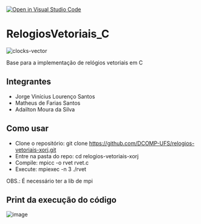 [![Open in Visual Studio Code](https://classroom.github.com/assets/open-in-vscode-718a45dd9cf7e7f842a935f5ebbe5719a5e09af4491e668f4dbf3b35d5cca122.svg)](https://classroom.github.com/online_ide?assignment_repo_id=13776339&assignment_repo_type=AssignmentRepo)
# RelogiosVetoriais_C
![clocks-vector](https://github.com/DCOMP-UFS/relogios-vetoriais-xorj/assets/61337156/710e6911-10d6-4d66-a94c-02780483516f)

Base para a implementação de relógios vetoriais em C

## Integrantes  
- Jorge Vinícius Lourenço Santos
- Matheus de Farias Santos
- Adailton Moura da Silva

## Como usar
- Clone o repositório: git clone https://github.com/DCOMP-UFS/relogios-vetoriais-xorj.git
- Entre na pasta do repo: cd relogios-vetoriais-xorj
- Compile: mpicc -o rvet rvet.c
- Execute: mpiexec -n 3 ./rvet

OBS.: É necessário ter a lib de mpi

## Print da execução do código

![image](https://github.com/DCOMP-UFS/relogios-vetoriais-xorj/assets/61337156/ff8be7da-a08a-40fb-8608-e4164d7645db)

